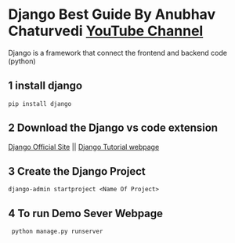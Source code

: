 # Django Best Guide By Anubhav Chaturvedi [YouTube Channel](https://www.youtube.com/@NetHyTech)
Django is a framework that connect the frontend and backend code (python)

## 1 install django

```
pip install django
```

## 2 Download the Django vs code extension

[Django Official Site](https://www.djangoproject.com/) || [Django Tutorial webpage](https://www.djangoproject.com/) 

## 3 Create the Django Project

```
django-admin startproject <Name Of Project>
```

## 4  To run Demo Sever Webpage

```
 python manage.py runserver
```
